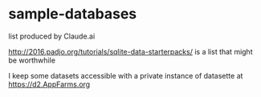 # sample-databases
list produced by Claude.ai

http://2016.padjo.org/tutorials/sqlite-data-starterpacks/ is a list that might be worthwhile

I keep some datasets accessible with a private instance of datasette at https://d2.AppFarms.org

